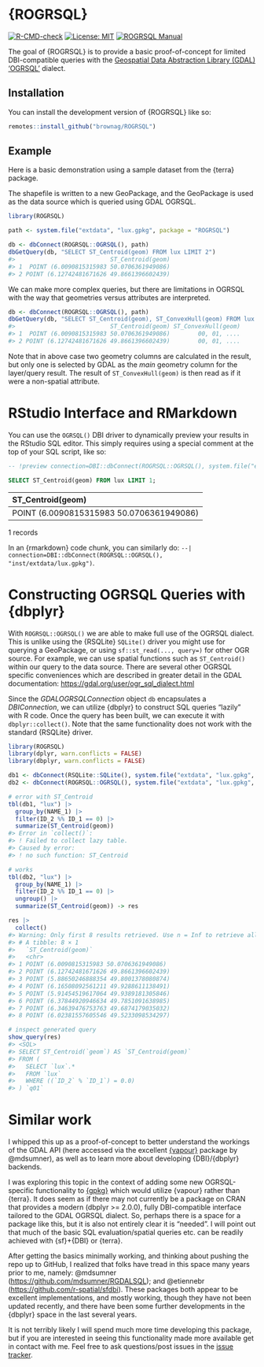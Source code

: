 
<!-- README.md is generated from README.Rmd. Please edit that file -->

# {ROGRSQL}

<!-- badges: start -->

[![R-CMD-check](https://github.com/brownag/ROGRSQL/actions/workflows/R-CMD-check.yaml/badge.svg)](https://github.com/brownag/ROGRSQL/actions/workflows/R-CMD-check.yaml)
[![License:
MIT](https://img.shields.io/badge/License-MIT-yellow.svg)](https://opensource.org/license/MIT/)
[![ROGRSQL
Manual](https://img.shields.io/badge/docs-HTML-informational)](https://humus.rocks/ROGRSQL/)
<!-- badges: end -->

The goal of {ROGRSQL} is to provide a basic proof-of-concept for limited
DBI-compatible queries with the [Geospatial Data Abstraction Library
(GDAL)](https://gdal.org/)
[‘OGRSQL’](https://gdal.org/user/ogr_sql_dialect.html) dialect.

## Installation

You can install the development version of {ROGRSQL} like so:

``` r
remotes::install_github("brownag/ROGRSQL")
```

## Example

Here is a basic demonstration using a sample dataset from the {terra}
package.

The shapefile is written to a new GeoPackage, and the GeoPackage is used
as the data source which is queried using GDAL OGRSQL.

``` r
library(ROGRSQL)

path <- system.file("extdata", "lux.gpkg", package = "ROGRSQL")

db <- dbConnect(ROGRSQL::OGRSQL(), path)
dbGetQuery(db, "SELECT ST_Centroid(geom) FROM lux LIMIT 2")
#>                           ST_Centroid(geom)
#> 1  POINT (6.0090815315983 50.0706361949086)
#> 2 POINT (6.12742481671626 49.8661396602439)
```

We can make more complex queries, but there are limitations in OGRSQL
with the way that geometries versus attributes are interpreted.

``` r
db <- dbConnect(ROGRSQL::OGRSQL(), path)
dbGetQuery(db, "SELECT ST_Centroid(geom), ST_ConvexHull(geom) FROM lux LIMIT 2")
#>                           ST_Centroid(geom) ST_ConvexHull(geom)
#> 1  POINT (6.0090815315983 50.0706361949086)        00, 01, ....
#> 2 POINT (6.12742481671626 49.8661396602439)        00, 01, ....
```

Note that in above case two geometry columns are calculated in the
result, but only one is selected by GDAL as the *main* geometry column
for the layer/query result. The result of `ST_ConvexHull(geom)` is then
read as if it were a non-spatial attribute.

# RStudio Interface and RMarkdown

You can use the `OGRSQL()` DBI driver to dynamically preview your
results in the RStudio SQL editor. This simply requires using a special
comment at the top of your SQL script, like so:

``` sql
-- !preview connection=DBI::dbConnect(ROGRSQL::OGRSQL(), system.file("extdata", "lux.gpkg", package = "ROGRSQL"))

SELECT ST_Centroid(geom) FROM lux LIMIT 1;
```

<div class="knitsql-table">

| ST_Centroid(geom)                        |
|:-----------------------------------------|
| POINT (6.0090815315983 50.0706361949086) |

1 records

</div>

In an {rmarkdown} code chunk, you can similarly do:
`--| connection=DBI::dbConnect(ROGRSQL::OGRSQL(),  "inst/extdata/lux.gpkg")`.

# Constructing OGRSQL Queries with {dbplyr}

With `ROGRSQL::OGRSQL()` we are able to make full use of the OGRSQL
dialect. This is unlike using the {RSQLite} `SQLite()` driver you might
use for querying a GeoPackage, or using `sf::st_read(..., query=)` for
other OGR source. For example, we can use spatial functions such as
`ST_Centroid()` within our query to the data source. There are several
other OGRSQL specific conveniences which are described in greater detail
in the GDAL documentation: <https://gdal.org/user/ogr_sql_dialect.html>

Since the *GDALOGRSQLConnection* object `db` encapsulates a
*DBIConnection*, we can utilize {dbplyr} to construct SQL queries
“lazily” with R code. Once the query has been built, we can execute it
with `dbplyr::collect()`. Note that the same functionality does not work
with the standard {RSQLite} driver.

``` r
library(ROGRSQL)
library(dplyr, warn.conflicts = FALSE)
library(dbplyr, warn.conflicts = FALSE)

db1 <- dbConnect(RSQLite::SQLite(), system.file("extdata", "lux.gpkg", package = "ROGRSQL"))
db2 <- dbConnect(ROGRSQL::OGRSQL(), system.file("extdata", "lux.gpkg", package = "ROGRSQL"))

# error with ST_Centroid
tbl(db1, "lux") |> 
  group_by(NAME_1) |> 
  filter(ID_2 %% ID_1 == 0) |>
  summarize(ST_Centroid(geom)) 
#> Error in `collect()`:
#> ! Failed to collect lazy table.
#> Caused by error:
#> ! no such function: ST_Centroid

# works
tbl(db2, "lux") |> 
  group_by(NAME_1) |>  
  filter(ID_2 %% ID_1 == 0) |> 
  ungroup() |> 
  summarize(ST_Centroid(geom)) -> res

res |> 
  collect()
#> Warning: Only first 8 results retrieved. Use n = Inf to retrieve all.
#> # A tibble: 8 × 1
#>   `ST_Centroid(geom)`                      
#>   <chr>                                    
#> 1 POINT (6.0090815315983 50.0706361949086) 
#> 2 POINT (6.12742481671626 49.8661396602439)
#> 3 POINT (5.88650246888354 49.8001378080874)
#> 4 POINT (6.16508092561211 49.9288611138491)
#> 5 POINT (5.91454519617064 49.9389181305846)
#> 6 POINT (6.37844920946634 49.7851091638985)
#> 7 POINT (6.34639476753763 49.6874179035032)
#> 8 POINT (6.02381557605546 49.5233098534297)

# inspect generated query
show_query(res)
#> <SQL>
#> SELECT ST_Centroid(`geom`) AS `ST_Centroid(geom)`
#> FROM (
#>   SELECT `lux`.*
#>   FROM `lux`
#>   WHERE ((`ID_2` % `ID_1`) = 0.0)
#> ) `q01`
```

# Similar work

I whipped this up as a proof-of-concept to better understand the
workings of the GDAL API (here accessed via the excellent
[{vapour}](https://github.com/hypertidy/vapour/) package by @mdsumner),
as well as to learn more about developing {DBI}/{dbplyr} backends.

I was exploring this topic in the context of adding some new
OGRSQL-specific functionality to
[{gpkg}](https://github.com/brownag/gpkg/) which would utilize {vapour}
rather than {terra}. It does seem as if there may not currently be a
package on CRAN that provides a modern (dbplyr \>= 2.0.0), fully
DBI-compatible interface tailored to the GDAL OGRSQL dialect. So,
perhaps there is a space for a package like this, but it is also not
entirely clear it is “needed”. I will point out that much of the basic
SQL evaluation/spatial queries etc. can be readily achieved with
{sf}+{DBI} or {terra}.

After getting the basics minimally working, and thinking about pushing
the repo up to GitHub, I realized that folks have tread in this space
many years prior to me, namely: @mdsumner
(<https://github.com/mdsumner/RGDALSQL>); and @etiennebr
(<https://github.com/r-spatial/sfdbi>). These packages both appear to be
excellent implementations, and mostly working, though they have not been
updated recently, and there have been some further developments in the
{dbplyr} space in the last several years.

It is not terribly likely I will spend much more time developing this
package, but if you are interested in seeing this functionality made
more available get in contact with me. Feel free to ask questions/post
issues in the [issue
tracker](https://github.com/brownag/ROGRSQL/issues/).
